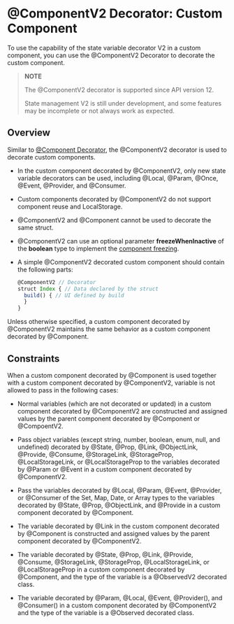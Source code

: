 # \@ComponentV2 Decorator: Custom Component

To use the capability of the state variable decorator V2 in a custom component, you can use the \@ComponentV2 Decorator to decorate the custom component.

>**NOTE**
>
>The \@ComponentV2 decorator is supported since API version 12.
>
>State management V2 is still under development, and some features may be incomplete or not always work as expected.


## Overview

Similar to [\@Component Decorator](arkts-create-custom-components.md), the \@ComponentV2 decorator is used to decorate custom components.

- In the custom component decorated by \@ComponentV2, only new state variable decorators can be used, including \@Local, \@Param, \@Once, \@Event, \@Provider, and \@Consumer.
- Custom components decorated by \@ComponentV2 do not support component reuse and LocalStorage.
- \@ComponentV2 and \@Component cannot be used to decorate the same struct.
- \@ComponentV2 can use an optional parameter **freezeWhenInactive** of the **boolean** type to implement the [component freezing](arkts-custom-components-freezeV2.md).

- A simple \@ComponentV2 decorated custom component should contain the following parts:

    ```ts
    @ComponentV2 // Decorator
    struct Index { // Data declared by the struct
      build() { // UI defined by build
      }
    }
    ```

Unless otherwise specified, a custom component decorated by \@ComponentV2 maintains the same behavior as a custom component decorated by \@Component.

## Constraints

When a custom component decorated by \@Component is used together with a custom component decorated by \@ComponentV2, variable is not allowed to pass in the following cases:

- Normal variables (which are not decorated or updated) in a custom component decorated by \@ComponentV2 are constructed and assigned values by the parent component decorated by \@Component or \@CompoentV2.

- Pass object variables (except string, number, boolean, enum, null, and undefined) decorated by \@State, \@Prop, \@Link, \@ObjectLink, \@Provide, \@Consume, \@StorageLink, \@StorageProp, \@LocalStorageLink, or \@LocalStorageProp to the variables decorated by \@Param or \@Event in a custom component decorated by \@ComponentV2.

- Pass the variables decorated by \@Local, \@Param, \@Event, \@Provider, or \@Consumer of the Set, Map, Date, or Array types to the variables decorated by \@State, \@Prop, \@ObjectLink, and \@Provide in a custom component decorated by \@Component.

- The variable decorated by \@Link in the custom component decorated by \@Component is constructed and assigned values by the parent component decorated by \@ComponentV2.

- The variable decorated by \@State, \@Prop, \@Link, \@Provide, \@Consume, \@StorageLink, \@StorageProp, \@LocalStorageLink, or \@LocalStorageProp in a custom component decorated by \@Component, and the type of the variable is a \@ObservedV2 decorated class.

- The variable decorated by \@Param, \@Local, \@Event, \@Provider(), and \@Consumer() in a custom component decorated by \@ComponentV2 and the type of the variable is a \@Observed decorated class.
